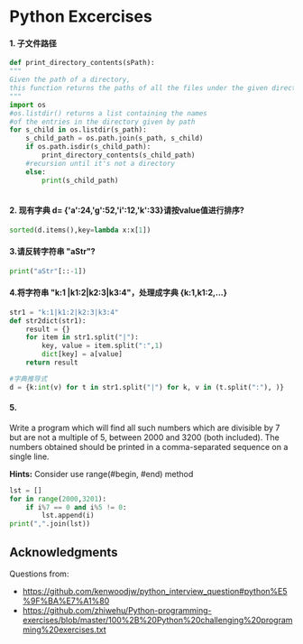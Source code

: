 # Python Excercises

#### 1. 子文件路径
```python
def print_directory_contents(sPath):
"""
Given the path of a directory, 
this function returns the paths of all the files under the given directory
"""
import os
#os.listdir() returns a list containing the names 
#of the entries in the directory given by path
for s_child in os.listdir(s_path):
    s_child_path = os.path.join(s_path, s_child)
    if os.path.isdir(s_child_path):
        print_directory_contents(s_child_path)  
    #recursion until it's not a directory
    else:
        print(s_child_path)
  
```

#### 2. 现有字典 d= {'a':24,'g':52,'i':12,'k':33}请按value值进行排序?
```python
sorted(d.items(),key=lambda x:x[1])
```
#### 3.请反转字符串 "aStr"?
```python
print("aStr"[::-1])
```

#### 4.将字符串 "k:1 |k1:2|k2:3|k3:4"，处理成字典 {k:1,k1:2,...}
```python
str1 = "k:1|k1:2|k2:3|k3:4"
def str2dict(str1):
    result = {}
    for item in str1.split("|"):
        key, value = item.split(":",1)
        dict[key] = a[value]
    return result

#字典推导式
d = {k:int(v) for t in str1.split("|") for k, v in (t.split(":"), )}
```

#### 5. 
Write a program which will find all such numbers which are divisible by 7 but are not a multiple of 5,
between 2000 and 3200 (both included).
The numbers obtained should be printed in a comma-separated sequence on a single line.

**Hints:** 
Consider use range(#begin, #end) method
```python
lst = []
for in range(2000,3201):
    if i%7 == 0 and i%5 != 0:
        lst.append(i)
print(",".join(lst))
```



## Acknowledgments

Questions from:
* https://github.com/kenwoodjw/python_interview_question#python%E5%9F%BA%E7%A1%80
* https://github.com/zhiwehu/Python-programming-exercises/blob/master/100%2B%20Python%20challenging%20programming%20exercises.txt
